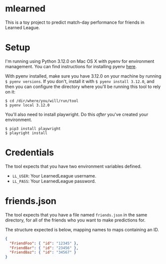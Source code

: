# mlearned

This is a toy project to predict match-day performance for friends in Learned League.

# Setup

I'm running using Python 3.12.0 on Mac OS X with pyenv for environment management.
You can find instructions for installing pyenv [here](https://github.com/pyenv/pyenv).

With pyenv installed, make sure you have 3.12.0 on your machine by running `$ pyenv versions`.
If you don't, install it with `$ pyenv install 3.12.0`, and then you can configure the directory
where you'll be running this tool to rely on it:

```
$ cd /dir/where/you/will/run/tool
$ pyenv local 3.12.0
```

You'll also need to install playwright. Do this _after_ you've created your environment.

```
$ pip3 install playwright
$ playright install
```

# Credentials

The tool expects that you have two environment variables defined.

- `LL_USER`: Your LearnedLeague username.
- `LL_PASS`: Your LearnedLeague password.

# friends.json

The tool expects that you have a file named `friends.json` in the same directory, for all of the friends who you want to make predictions for.

The structure expected is below, mapping names to maps containing an ID.

```json
{
  "FriendFoo": { "id": "12345" },
  "FriendBar": { "id": "23456" },
  "FriendBaz": { "id": "34567" }
}
```
